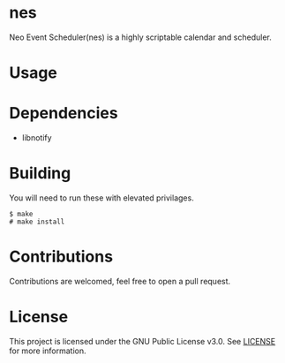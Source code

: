 # nes 
Neo Event Scheduler(nes) is a highly scriptable calendar and scheduler.

# Usage

# Dependencies
- libnotify

# Building
You will need to run these with elevated privilages.

```
$ make
# make install
```

# Contributions
Contributions are welcomed, feel free to open a pull request.

# License
This project is licensed under the GNU Public License v3.0. See [LICENSE](https://github.com/night0721/nes/blob/master/LICENSE) for more information.
